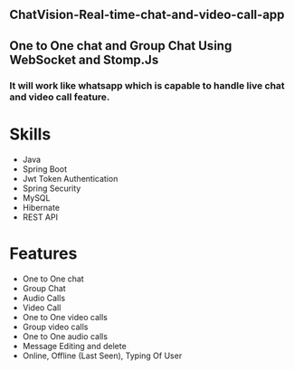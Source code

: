 ## ChatVision-Real-time-chat-and-video-call-app
## One to One chat and Group Chat Using WebSocket and Stomp.Js
### It will work like whatsapp which is capable to handle live chat and video call feature.
# Skills
- Java
- Spring Boot
- Jwt Token Authentication
- Spring Security
- MySQL
- Hibernate
- REST API

# Features
- One to One chat
- Group Chat
- Audio Calls 
- Video Call
- One to One video calls
- Group video calls
- One to One audio calls
- Message Editing and delete
- Online, Offline (Last Seen), Typing Of User 
